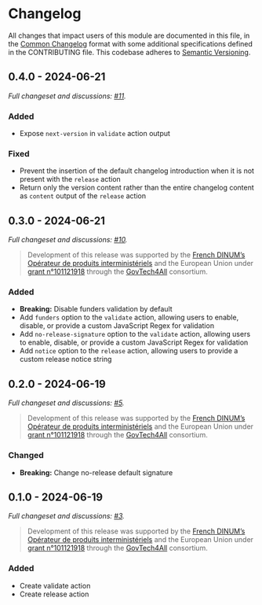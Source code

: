 # Changelog

All changes that impact users of this module are documented in this file, in the [Common Changelog](https://common-changelog.org) format with some additional specifications defined in the CONTRIBUTING file. This codebase adheres to [Semantic Versioning](https://semver.org/spec/v2.0.0.html).

## 0.4.0 - 2024-06-21

_Full changeset and discussions: [#11](https://github.com/OpenTermsArchive/changelog-action/pull/11)._

### Added

- Expose `next-version` in `validate` action output

### Fixed

- Prevent the insertion of the default changelog introduction when it is not present with the `release` action
- Return only the version content rather than the entire changelog content as `content` output of the `release` action

## 0.3.0 - 2024-06-21

_Full changeset and discussions: [#10](https://github.com/OpenTermsArchive/changelog-action/pull/10)._

> Development of this release was supported by the [French DINUM’s Opérateur de produits interministériels](https://numerique.gouv.fr) and the European Union under [grant n°101121918](https://ec.europa.eu/info/funding-tenders/opportunities/portal/screen/opportunities/projects-details/43152860/101121918/DIGITAL) through the [GovTech4All](https://joinup.ec.europa.eu/collection/govtechconnect/govtech4all) consortium.

### Added

- **Breaking:** Disable funders validation by default
- Add `funders` option to the `validate` action, allowing users to enable, disable, or provide a custom JavaScript Regex for validation
- Add `no-release-signature` option to the `validate` action, allowing users to enable, disable, or provide a custom JavaScript Regex for validation
- Add `notice` option to the `release` action, allowing users to provide a custom release notice string

## 0.2.0 - 2024-06-19

_Full changeset and discussions: [#5](https://github.com/OpenTermsArchive/changelog-action/pull/5)._

> Development of this release was supported by the [French DINUM’s Opérateur de produits interministériels](https://numerique.gouv.fr) and the European Union under [grant n°101121918](https://ec.europa.eu/info/funding-tenders/opportunities/portal/screen/opportunities/projects-details/43152860/101121918/DIGITAL) through the [GovTech4All](https://joinup.ec.europa.eu/collection/govtechconnect/govtech4all) consortium.

### Changed

- **Breaking:** Change no-release default signature

## 0.1.0 - 2024-06-19

_Full changeset and discussions: [#3](https://github.com/OpenTermsArchive/changelog-action/pull/3)._

> Development of this release was supported by the [French DINUM’s Opérateur de produits interministériels](https://numerique.gouv.fr) and the European Union under [grant n°101121918](https://ec.europa.eu/info/funding-tenders/opportunities/portal/screen/opportunities/projects-details/43152860/101121918/DIGITAL) through the [GovTech4All](https://joinup.ec.europa.eu/collection/govtechconnect/govtech4all) consortium.

### Added

- Create validate action
- Create release action
